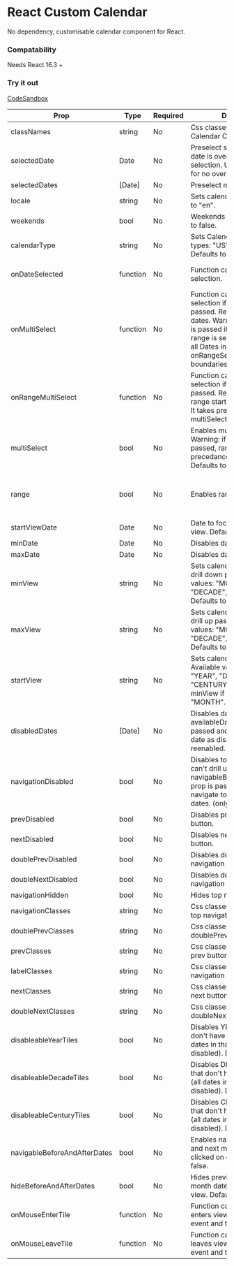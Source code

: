 # React Custom Calendar

No dependency, customisable calendar component for React.

### Compatability

Needs React 16.3 +

### Try it out

[CodeSandbox](https://codesandbox.io/s/github/KristijanJovanovski/react-custom-calendar)

| Prop                         | Type     | Required | Description                                                                                                                                                                                                                                                         | Example values                                                                                                      |
| ---------------------------- | -------- | -------- | ------------------------------------------------------------------------------------------------------------------------------------------------------------------------------------------------------------------------------------------------------------------- | ------------------------------------------------------------------------------------------------------------------- |
| classNames                   | string   | No       | Css classes to to be added to Calendar Component.                                                                                                                                                                                                                   | "class1 class2"                                                                                                     |
| selectedDate                 | Date     | No       | Preselect single date. Warning: date is overwritten on date selection. Use selected Dates for no overwriting.                                                                                                                                                       | new Date()                                                                                                          |
| selectedDates                | [Date]   | No       | Preselect many dates.                                                                                                                                                                                                                                               | [new Date(), new Date()]                                                                                            |
| locale                       | string   | No       | Sets calendar locale. Defaults to "en".                                                                                                                                                                                                                             | "mk"                                                                                                                |
| weekends                     | bool     | No       | Weekends are styled. Defaults to false.                                                                                                                                                                                                                             | true                                                                                                                |
| calendarType                 | string   | No       | Sets Calendar Type. Available types: "US", "ISO 8601". Defaults to "US".                                                                                                                                                                                            | "ISO 8601"                                                                                                          |
| onDateSelected               | function | No       | Function called on every date selection.                                                                                                                                                                                                                            | (date, selected) => { console.log(date,selected) }                                                                  |
| onMultiSelect                | function | No       | Function called on every date selection if multiSelect prop is passed. Returns Array of dates. Warning: If range prop is passed it is called when the range is selected and conatins all Dates in the range. Use onRangeSelect if only range boundaries are needed. | (dates) => { console.log(dates) }                                                                                   |
| onRangeMultiSelect           | function | No       | Function called on every date selection if range prop is passed. Returns Array of of range start and end. Warning: It takes precedance if multiSelect prop is passed.                                                                                               | (dates) => { console.log(dates) }                                                                                   |
| multiSelect                  | bool     | No       | Enables multi selection. Warning: if range prop is passed, range takes precedance over multiSelect. Defaults to false.                                                                                                                                              | true                                                                                                                | Warning: if range prop is passed, range takes precedance over multiSelect. |
| range                        | bool     | No       | Enables range selection                                                                                                                                                                                                                                             | Enables range selection. Warning: if multiSelect prop is passed, range takes precedance over it. Defaults to false. | true |
| startViewDate                | Date     | No       | Date to focus the calendar view. Defaults to new Date().                                                                                                                                                                                                            | new Date(2018,0,1)                                                                                                  |
| minDate                      | Date     | No       | Disables dates prior than it.                                                                                                                                                                                                                                       | new Date()                                                                                                          |
| maxDate                      | Date     | No       | Disables dates latter than it.                                                                                                                                                                                                                                      | new Date()                                                                                                          |
| minView                      | string   | No       | Sets calendar min view. Can't drill down past it. Available values: "MONTH", "YEAR", "DECADE", "CENTURY". Defaults to "MONTH".                                                                                                                                      | "YEAR"                                                                                                              |
| maxView                      | string   | No       | Sets calendar max view. Can't drill up past it. Available values: "MONTH", "YEAR", "DECADE", "CENTURY". Defaults to "CENTURY".                                                                                                                                      | "YEAR"                                                                                                              |
| startView                    | string   | No       | Sets calendar current view. Available values: "MONTH", "YEAR", "DECADE", "CENTURY". Defaults to minView if supplied else to "MONTH".                                                                                                                                | "YEAR"                                                                                                              |
| disabledDates                | [Date]   | No       | Disables dates. Warning: if availableDates props is passed and contains same date as disabledDates it will be reenabled.                                                                                                                                            | new Date()                                                                                                          |
| navigationDisabled           | bool     | No       | Disables top navigation and can't drill up. Warning: if navigableBeforeAndAfterDates prop is passed user user can navigate to previous and latter dates. (only on MONTH View)                                                                                       | true                                                                                                                |
| prevDisabled                 | bool     | No       | Disables previuous navigation button.                                                                                                                                                                                                                               | true                                                                                                                |
| nextDisabled                 | bool     | No       | Disables next navigation button.                                                                                                                                                                                                                                    | true                                                                                                                |
| doublePrevDisabled           | bool     | No       | Disables double previuous navigation button.                                                                                                                                                                                                                        | true                                                                                                                |
| doubleNextDisabled           | bool     | No       | Disables double next navigation button.                                                                                                                                                                                                                             | true                                                                                                                |
| navigationHidden             | bool     | No       | Hides top navigaton.                                                                                                                                                                                                                                                | true                                                                                                                |
| navigationClasses            | string   | No       | Css classes to to be added to top navigation.                                                                                                                                                                                                                       | "class1 class2"                                                                                                     |
| doublePrevClasses            | string   | No       | Css classes to to be added to doublePrev button.                                                                                                                                                                                                                    | "class1 class2"                                                                                                     |
| prevClasses                  | string   | No       | Css classes to to be added to prev button.                                                                                                                                                                                                                          | "class1 class2"                                                                                                     |
| labelClasses                 | string   | No       | Css classes to to be added to navigation label.                                                                                                                                                                                                                     | "class1 class2"                                                                                                     |
| nextClasses                  | string   | No       | Css classes to to be added to next button.                                                                                                                                                                                                                          | "class1 class2"                                                                                                     |
| doubleNextClasses            | string   | No       | Css classes to to be added to doubleNext button.                                                                                                                                                                                                                    | "class1 class2"                                                                                                     |
| disableableYearTiles         | bool     | No       | Disables YEAR view tiles that don't have available dates (all dates in that year are disabled). Defaults to false.                                                                                                                                                  | true                                                                                                                |
| disableableDecadeTiles       | bool     | No       | Disables DECADE view tiles that don't have available dates (all dates in that decade are disabled). Defaults to false.                                                                                                                                              | true                                                                                                                |
| disableableCenturyTiles      | bool     | No       | Disables CENTURY view tiles that don't have available dates (all dates in that century are disabled). Defaults to false.                                                                                                                                            | true                                                                                                                |
| navigableBeforeAndAfterDates | bool     | No       | Enables navigation to previous and next month view when clicked on date. Defaults to false.                                                                                                                                                                         | true                                                                                                                |
| hideBeforeAndAfterDates      | bool     | No       | Hides previous and next month dates from current view. Defaults to false                                                                                                                                                                                            | true                                                                                                                |
| onMouseEnterTile             | function | No       | Function called when mouse enters view tile. Returns the event and the date of the tile.                                                                                                                                                                            | (e, date) => { consle.log(e,date) }                                                                                 |
| onMouseLeaveTile             | function | No       | Function called when mouse leaves view tile. Returns the event and the date of the tile.                                                                                                                                                                            | (e, date) => { consle.log(e,date) }                                                                                 |
